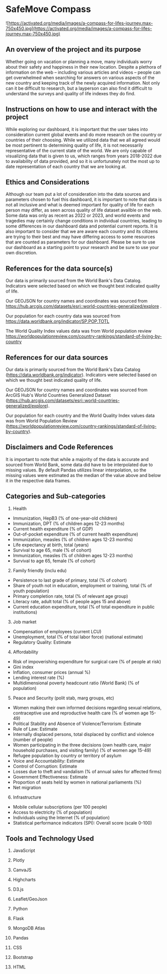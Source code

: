 # SafeMove Compass
![https://activated.org/media/images/a-compass-for-lifes-journey.max-750x450.jpg](https://activated.org/media/images/a-compass-for-lifes-journey.max-750x450.jpg)

## An overview of the project and its purpose

Whether going on vacation or planning a move, many individuals worry about their safety and happiness in their new location. Despite a plethora of information on the web – including various articles and videos – people can get overwhelmed when searching for answers on various aspects of the new country and keeping track of the newly acquired information. Not only can it be difficult to research, but a layperson can also find it difficult to understand the surveys and quality of life indexes they do find.

## Instructions on how to use and interact with the project

While exploring our dashboard, it is important that the user takes into consideration current global events and do more research on the country or countries of their choosing. While we utilized data that we all agreed would be most pertinent to determining quality of life, it is not necessarily representative of the current state of the world. We are only capable of visualizing data that is given to us, which ranges from years 2018-2022 due to availability of data provided, and so it is unfortunately not the most up to date representation of each country that we are looking at.

## Ethics and Considerations
Although our team put a lot of consideration into the data sources and parameters chosen to fuel this dashboard, it is important to note that data is not all inclusive and what is deemed important for quality of life for each person may differ, as seen across quality of life dataset availble on the web. Some data was only as recent as 2022 or 2023, and world events and tragedies may certainly change conditions in individual countries, leading to some differences in our dashboard data and potential current reports. It is also important to consider that we are aware each country and its citizens are trying to their best and may have differing access to some resources that are counted as parameters for our dashboard. Please be sure to use our dashboard as a starting point to your research and be sure to use your own discretion.

## References for the data source(s)
  
Our data is primarily sourced from the World Bank's Data Catalog. Indicators were selected based on which we thought best indicated quality of life.

Our GEOJSON for country names and coordinates was sourced from https://hub.arcgis.com/datasets/esri::world-countries-generalized/explore .

Our population for each country data was sourced from https://data.worldbank.org/indicator/SP.POP.TOTL

The World Quality Index values data was from World population review https://worldpopulationreview.com/country-rankings/standard-of-living-by-country

## References for our data sources
Our data is primarily sourced from the World Bank's Data Catalog (https://data.worldbank.org/indicator). Indicators were selected based on which we thought best indicated quality of life.

Our GEOJSON for country names and coordinates was sourced from ArcGIS Hub's World Countries Generalized Dataset (https://hub.arcgis.com/datasets/esri::world-countries-generalized/explore).

Our population for each country and the World Quality Index values data was from World Population Review (https://worldpopulationreview.com/country-rankings/standard-of-living-by-country).

## Disclaimers and Code References
It is important to note that while a majority of the data is accurate and sourced from World Bank, some data did have to be interpolated due to missing values. By default Pandas utilizes linear interpolation, so the missing values were estimated as the median of the value above and below it in the respective data frames.

## Categories and Sub-categories
1. Health
- Immunization, HepB3 (% of one-year-old children)
- Immunization, DPT (% of children ages 12-23 months)
- Current health expenditure (% of GDP)
- Out-of-pocket expenditure (% of current health expenditure)
- Immunization, measles (% of children ages 12-23 months)
- Life expectancy at birth, total (years)
- Survival to age 65, male (% of cohort)
- Immunization, measles (% of children ages 12-23 months)
- Survival to age 65, female (% of cohort)
2. Family friendly (inclu edu)
- Persistence to last grade of primary, total (% of cohort)
- Share of youth not in education, employment or training, total (% of youth population)
- Primary completion rate, total (% of relevant age group)
- Literacy rate, adult total (% of people ages 15 and above)
- Current education expenditure, total (% of total expenditure in public institutions)
3. Job market
- Compensation of employees (current LCU)
- Unemployment, total (% of total labor force) (national estimate)
- Regulatory Quality: Estimate
4. Affordability
- Risk of impoverishing expenditure for surgical care (% of people at risk)
- Gini index
- Inflation, consumer prices (annual %)
- Lending interest rate (%)
- Multidimensional poverty headcount ratio (World Bank) (% of population)  
5. Peace and Security (polit stab, marg groups, etc)
- Women making their own informed decisions regarding sexual relations, contraceptive use and reproductive health care (% of women age 15-49)
- Political Stability and Absence of Violence/Terrorism: Estimate
- Rule of Law: Estimate
- Internally displaced persons, total displaced by conflict and violence (number of people)
- Women participating in the three decisions (own health care, major household purchases, and visiting family) (% of women age 15-49)
- Refugee population by country or territory of asylum
- Voice and Accountability: Estimate
- Control of Corruption: Estimate
- Losses due to theft and vandalism (% of annual sales for affected firms)
- Government Effectiveness: Estimate
- Proportion of seats held by women in national parliaments (%)
- Net migration  
6. Infrastructure 
- Mobile cellular subscriptions (per 100 people)
- Access to electricity (% of population)
- Individuals using the Internet (% of population)
- Statistical performance indicators (SPI): Overall score (scale 0-100)

## Tools and Technology Used

1. JavaScript

2. Plotly

3. CanvaJS

4. Highcharts
  
5. D3.js

7. Leaflet/GeoJson

8. Python

9. Flask

10. MongoDB Atlas

11. Pandas

12. CSS

13. Bootstrap

14. HTML

